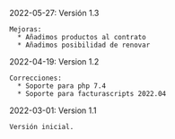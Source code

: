 2022-05-27: Versión 1.3
    
    Mejoras:
      * Añadimos productos al contrato
      * Añadimos posibilidad de renovar

2022-04-19: Version 1.2

    Correcciones:
      * Soporte para php 7.4
      * Soporte para facturascripts 2022.04

2022-03-01: Version 1.1

    Versión inicial.
